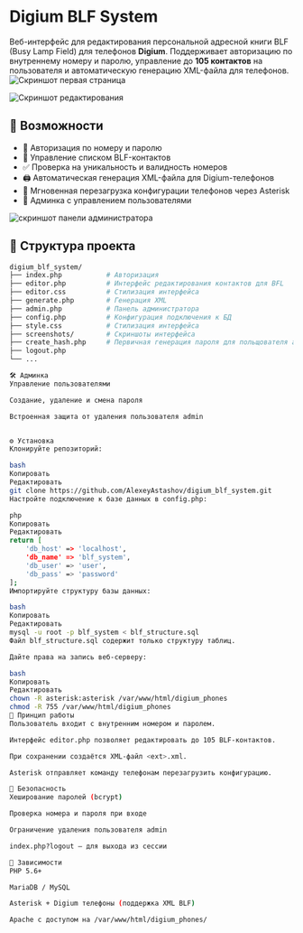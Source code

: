# Digium BLF System

Веб-интерфейс для редактирования персональной адресной книги BLF (Busy Lamp Field) для телефонов **Digium**. Поддерживает авторизацию по внутреннему номеру и паролю, управление до **105 контактов** на пользователя и автоматическую генерацию XML-файла для телефонов.
![Скриншот первая страница](https://github.com/user-attachments/assets/a1ae6989-6e5e-4522-a599-cb98350dbd3d)

![Скриншот редактирования](https://github.com/user-attachments/assets/36889835-dbf7-4b16-9cce-c940f32c7849)

## 🚀 Возможности

- 🔐 Авторизация по номеру и паролю
- 📇 Управление списком BLF-контактов
- ✅ Проверка на уникальность и валидность номеров
- 🖨 Автоматическая генерация XML-файла для Digium-телефонов
- 🔄 Мгновенная перезагрузка конфигурации телефонов через Asterisk
- 👤 Админка с управлением пользователями

![скриншот панели администратора](https://github.com/user-attachments/assets/c4a7fc09-4de3-4e6a-8fa7-e5007c4f1466)

## 📁 Структура проекта

```bash
digium_blf_system/
├── index.php           # Авторизация
├── editor.php          # Интерфейс редактирования контактов для BFL 
├── editor.css          # Стилизация интерфейса
├── generate.php        # Генерация XML
├── admin.php           # Панель администратора
├── config.php          # Конфигурация подключения к БД
├── style.css           # Стилизация интерфейса
├── screenshots/        # Скриншоты интерфейса
├── create_hash.php     # Первичная генерация пароля для польщователя admin в БД
├── logout.php          
└── ...

🛠️ Админка
Управление пользователями

Создание, удаление и смена пароля

Встроенная защита от удаления пользователя admin


⚙️ Установка
Клонируйте репозиторий:

bash
Копировать
Редактировать
git clone https://github.com/AlexeyAstashov/digium_blf_system.git
Настройте подключение к базе данных в config.php:

php
Копировать
Редактировать
return [
    'db_host' => 'localhost',
    'db_name' => 'blf_system',
    'db_user' => 'user',
    'db_pass' => 'password'
];
Импортируйте структуру базы данных:

bash
Копировать
Редактировать
mysql -u root -p blf_system < blf_structure.sql
Файл blf_structure.sql содержит только структуру таблиц.

Дайте права на запись веб-серверу:

bash
Копировать
Редактировать
chown -R asterisk:asterisk /var/www/html/digium_phones
chmod -R 755 /var/www/html/digium_phones
🔄 Принцип работы
Пользователь входит с внутренним номером и паролем.

Интерфейс editor.php позволяет редактировать до 105 BLF-контактов.

При сохранении создаётся XML-файл <ext>.xml.

Asterisk отправляет команду телефонам перезагрузить конфигурацию.

🔐 Безопасность
Хеширование паролей (bcrypt)

Проверка номера и пароля при входе

Ограничение удаления пользователя admin

index.php?logout — для выхода из сессии

📌 Зависимости
PHP 5.6+

MariaDB / MySQL

Asterisk + Digium телефоны (поддержка XML BLF)

Apache с доступом на /var/www/html/digium_phones/


